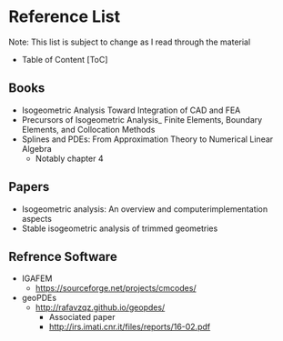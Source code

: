 # Reference List

Note: This list is subject to change as I read through the material

- Table of Content
[ToC]

## Books
* Isogeometric Analysis  Toward Integration of CAD and FEA
* Precursors of Isogeometric Analysis_ Finite Elements, Boundary Elements, and Collocation Methods
* Splines and PDEs: From Approximation Theory to Numerical Linear Algebra
    * Notably chapter 4
## Papers
* Isogeometric analysis: An overview and computerimplementation aspects
* Stable isogeometric analysis of trimmed geometries
## Refrence Software
* IGAFEM
    * https://sourceforge.net/projects/cmcodes/
* geoPDEs
    * http://rafavzqz.github.io/geopdes/
        * Associated paper
        * http://irs.imati.cnr.it/files/reports/16-02.pdf


